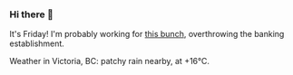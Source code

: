 ### Hi there :wave:

It's Friday! I'm probably working for [this bunch](https://github.com/kohofinancial), overthrowing the banking establishment.

Weather in Victoria, BC: patchy rain nearby, at +16°C.
